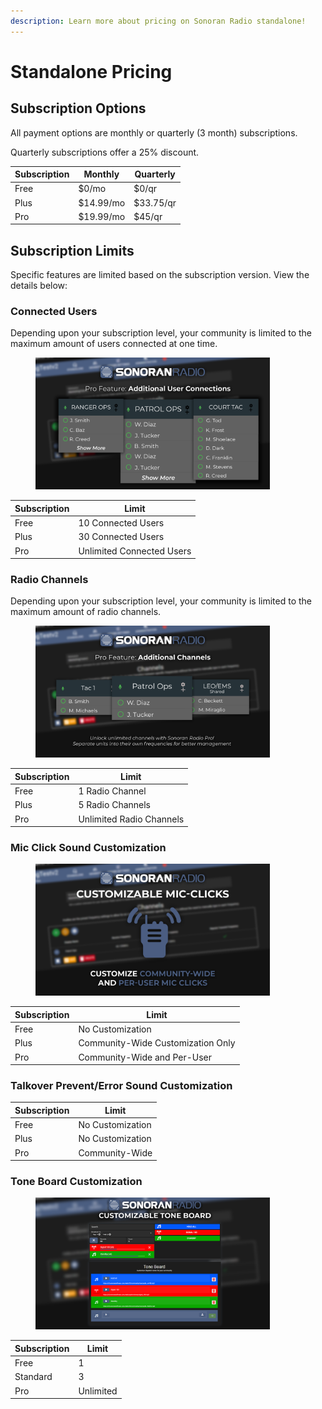 ```yaml
---
description: Learn more about pricing on Sonoran Radio standalone!
---
```


# Standalone Pricing

## Subscription Options

All payment options are monthly or quarterly (3 month) subscriptions.

Quarterly subscriptions offer a 25% discount.

| Subscription | Monthly   | Quarterly |
| ------------ | --------- | --------- |
| Free         | $0/mo     | $0/qr     |
| Plus         | $14.99/mo | $33.75/qr |
| Pro          | $19.99/mo | $45/qr    |

## Subscription Limits

Specific features are limited based on the subscription version. View the details below:

### Connected Users

Depending upon your subscription level, your community is limited to the maximum amount of users connected at one time.

<figure><img src="../../.gitbook/assets/capacity-limit.png" alt="" width="375"><figcaption></figcaption></figure>

| Subscription | Limit                     |
| ------------ | ------------------------- |
| Free         | 10 Connected Users        |
| Plus         | 30 Connected Users        |
| Pro          | Unlimited Connected Users |

### Radio Channels

Depending upon your subscription level, your community is limited to the maximum amount of radio channels.

<figure><img src="../../.gitbook/assets/profile-limit.png" alt="" width="375"><figcaption></figcaption></figure>

| Subscription | Limit                    |
| ------------ | ------------------------ |
| Free         | 1 Radio Channel          |
| Plus         | 5 Radio Channels         |
| Pro          | Unlimited Radio Channels |

### Mic Click Sound Customization

<figure><img src="../../.gitbook/assets/Radio_ProFeats.png" alt="" width="375"><figcaption></figcaption></figure>

| Subscription | Limit                             |
| ------------ | --------------------------------- |
| Free         | No Customization                  |
| Plus         | Community-Wide Customization Only |
| Pro          | Community-Wide and Per-User       |

### Talkover Prevent/Error Sound Customization

| Subscription | Limit            |
| ------------ | ---------------- |
| Free         | No Customization |
| Plus         | No Customization |
| Pro          | Community-Wide   |

### Tone Board Customization

<figure><img src="../../.gitbook/assets/Customizable Tone Board Promo.png" alt="" width="375"><figcaption></figcaption></figure>

| Subscription | Limit     |
| ------------ | --------- |
| Free         | 1         |
| Standard     | 3         |
| Pro          | Unlimited |
